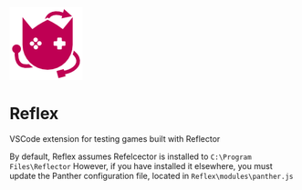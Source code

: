 ![Logo](Static/Logo.png)

# Reflex

VSCode extension for testing games built with Reflector

By default, Reflex assumes Refelcector is installed to ```C:\Program Files\Reflector```
However, if you have installed it elsewhere, you must update the Panther configuration file, located in ```Reflex\modules\panther.js```
